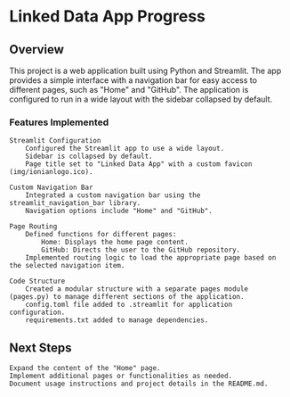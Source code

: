 # Linked Data App Progress
## Overview

This project is a web application built using Python and Streamlit. The app provides a simple interface with a navigation bar for easy access to different pages, such as "Home" and "GitHub". The application is configured to run in a wide layout with the sidebar collapsed by default.
### Features Implemented

    Streamlit Configuration
        Configured the Streamlit app to use a wide layout.
        Sidebar is collapsed by default.
        Page title set to "Linked Data App" with a custom favicon (img/ionianlogo.ico).

    Custom Navigation Bar
        Integrated a custom navigation bar using the streamlit_navigation_bar library.
        Navigation options include "Home" and "GitHub".

    Page Routing
        Defined functions for different pages:
            Home: Displays the home page content.
            GitHub: Directs the user to the GitHub repository.
        Implemented routing logic to load the appropriate page based on the selected navigation item.

    Code Structure
        Created a modular structure with a separate pages module (pages.py) to manage different sections of the application.
        config.toml file added to .streamlit for application configuration.
        requirements.txt added to manage dependencies.

## Next Steps

    Expand the content of the "Home" page.
    Implement additional pages or functionalities as needed.
    Document usage instructions and project details in the README.md.